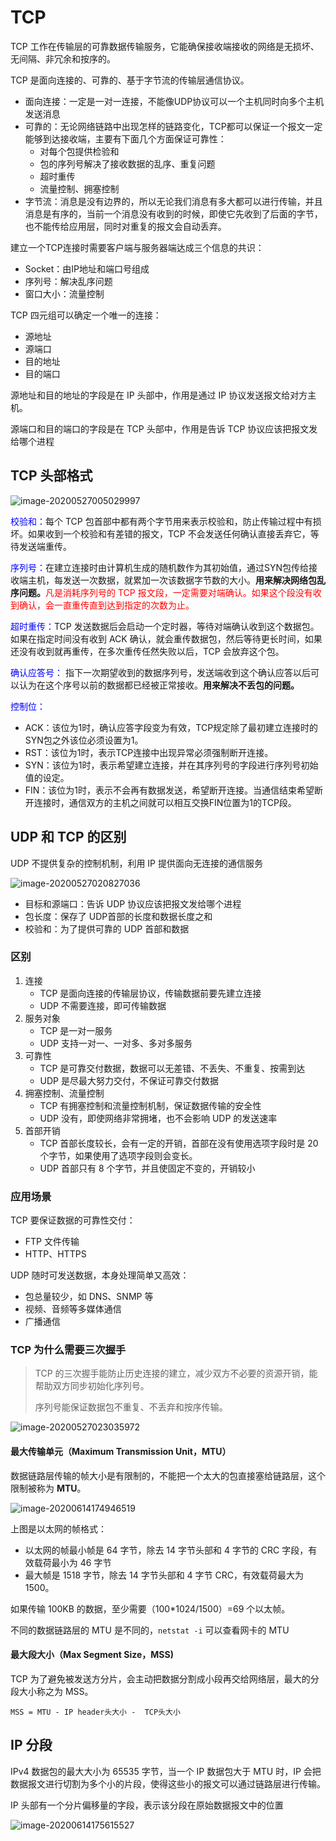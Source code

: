 # TCP

TCP 工作在传输层的可靠数据传输服务，它能确保接收端接收的网络是无损坏、无间隔、非冗余和按序的。

TCP 是面向连接的、可靠的、基于字节流的传输层通信协议。

- 面向连接：一定是一对一连接，不能像UDP协议可以一个主机同时向多个主机发送消息
- 可靠的：无论网络链路中出现怎样的链路变化，TCP都可以保证一个报文一定能够到达接收端，主要有下面几个方面保证可靠性：
  - 对每个包提供检验和
  - 包的序列号解决了接收数据的乱序、重复问题
  - 超时重传
  - 流量控制、拥塞控制
- 字节流：消息是没有边界的，所以无论我们消息有多大都可以进行传输，并且消息是有序的，当前一个消息没有收到的时候，即使它先收到了后面的字节，也不能传给应用层，同时对重复的报文会自动丢弃。

建立一个TCP连接时需要客户端与服务器端达成三个信息的共识：

- Socket：由IP地址和端口号组成
- 序列号：解决乱序问题
- 窗口大小：流量控制

TCP 四元组可以确定一个唯一的连接：

- 源地址
- 源端口
- 目的地址
- 目的端口

源地址和目的地址的字段是在 IP 头部中，作用是通过 IP 协议发送报文给对方主机。

源端口和目的端口的字段是在 TCP 头部中，作用是告诉 TCP 协议应该把报文发给哪个进程

## TCP 头部格式

![image-20200527005029997](tcp协议.assets/image-20200527005029997.png)

<font color="blue">校验和：</font>每个 TCP 包首部中都有两个字节用来表示校验和，防止传输过程中有损坏。如果收到一个校验和有差错的报文，TCP 不会发送任何确认直接丢弃它，等待发送端重传。

<font color="blue">序列号：</font>在建立连接时由计算机生成的随机数作为其初始值，通过SYN包传给接收端主机，每发送一次数据，就累加一次该数据字节数的大小。**用来解决网络包乱序问题。**<font color="red">凡是消耗序列号的 TCP 报文段，一定需要对端确认。如果这个段没有收到确认，会一直重传直到达到指定的次数为止。</font>

<font color="blue">超时重传：</font>TCP 发送数据后会启动一个定时器，等待对端确认收到这个数据包。如果在指定时间没有收到 ACK 确认，就会重传数据包，然后等待更长时间，如果还没有收到就再重传，在多次重传任然失败以后，TCP 会放弃这个包。

<font color="blue">确认应答号： </font>指下一次期望收到的数据序列号，发送端收到这个确认应答以后可以认为在这个序号以前的数据都已经被正常接收。**用来解决不丢包的问题。**

<font color="blue">控制位：</font>

- ACK：该位为1时，确认应答字段变为有效，TCP规定除了最初建立连接时的SYN包之外该位必须设置为1。
- RST：该位为1时，表示TCP连接中出现异常必须强制断开连接。
- SYN：该位为1时，表示希望建立连接，并在其序列号的字段进行序列号初始值的设定。
- FIN：该位为1时，表示不会再有数据发送，希望断开连接。当通信结束希望断开连接时，通信双方的主机之间就可以相互交换FIN位置为1的TCP段。

## UDP 和 TCP 的区别

UDP 不提供复杂的控制机制，利用 IP 提供面向无连接的通信服务

<img src="tcp协议.assets/image-20200527020827036.png" alt="image-20200527020827036" />

- 目标和源端口：告诉 UDP 协议应该把报文发给哪个进程
- 包长度：保存了 UDP首部的长度和数据长度之和
- 校验和：为了提供可靠的 UDP 首部和数据

### 区别

1. 连接
   - TCP 是面向连接的传输层协议，传输数据前要先建立连接
   - UDP 不需要连接，即可传输数据
2. 服务对象
   - TCP 是一对一服务
   - UDP 支持一对一、一对多、多对多服务
3. 可靠性
   - TCP 是可靠交付数据，数据可以无差错、不丢失、不重复、按需到达
   - UDP 是尽最大努力交付，不保证可靠交付数据
4. 拥塞控制、流量控制
   - TCP 有拥塞控制和流量控制机制，保证数据传输的安全性
   - UDP 没有，即使网络非常拥堵，也不会影响 UDP 的发送速率
5. 首部开销
   - TCP 首部长度较长，会有一定的开销，首部在没有使用选项字段时是 20 个字节，如果使用了选项字段则会变长。
   - UDP 首部只有 8 个字节，并且使固定不变的，开销较小

### 应用场景

TCP 要保证数据的可靠性交付：

- FTP 文件传输
- HTTP、HTTPS

UDP 随时可发送数据，本身处理简单又高效：

- 包总量较少，如 DNS、SNMP 等
- 视频、音频等多媒体通信
- 广播通信

### TCP 为什么需要三次握手

> TCP 的三次握手能防止历史连接的建立，减少双方不必要的资源开销，能帮助双方同步初始化序列号。
>
> 序列号能保证数据包不重复、不丢弃和按序传输。

![image-20200527023035972](tcp协议.assets/image-20200527023035972.png)

#### 最大传输单元（Maximum Transmission Unit，MTU）

数据链路层传输的帧大小是有限制的，不能把一个太大的包直接塞给链路层，这个限制被称为 **MTU**。

![image-20200614174946519](tcp协议.assets/image-20200614174946519.png)



上图是以太网的帧格式：

- 以太网的帧最小帧是 64 字节，除去 14 字节头部和 4 字节的 CRC 字段，有效载荷最小为 46 字节
- 最大帧是 1518 字节，除去 14 字节头部和 4 字节 CRC，有效载荷最大为 1500。

如果传输 100KB 的数据，至少需要（100*1024/1500）=69 个以太帧。

不同的数据链路层的 MTU 是不同的，`netstat -i` 可以查看网卡的 MTU

#### 最大段大小（Max Segment Size，MSS)

TCP 为了避免被发送方分片，会主动把数据分割成小段再交给网络层，最大的分段大小称之为 MSS。

```
MSS = MTU - IP header头大小 -  TCP头大小
```



## IP 分段

IPv4 数据包的最大大小为 65535 字节，当一个 IP 数据包大于 MTU 时，IP 会把数据报文进行切割为多个小的片段，使得这些小的报文可以通过链路层进行传输。

IP 头部有一个分片偏移量的字段，表示该分段在原始数据报文中的位置

![image-20200614175615527](tcp协议.assets/image-20200614175615527.png)


